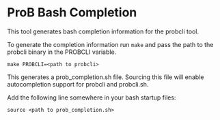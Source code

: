 ProB Bash Completion
====================

This tool generates bash completion information for the probcli tool.

To generate the completion information run `make` and pass the path to the probcli binary in the PROBCLI variable.

```
make PROBCLI=<path to probcli>
```

This generates a prob\_completion.sh file. Sourcing this file will enable
autocompletion support for probcli and probcli.sh.

Add the following line somewhere in your bash startup files:

```
source <path to prob_completion.sh>
```

